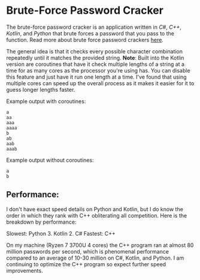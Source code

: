 # Brute-Force Password Cracker
The brute-force password cracker is an application written in *C#*, *C++*, *Kotlin*, and *Python* that brute forces a password that you pass to the function. Read more about brute force password crackers [here](https://en.wikipedia.org/wiki/Brute-force_attack).

The general idea is that it checks every possible character combination repeatedly until it matches the provided string. **Note**: Built into the Kotlin version are coroutines that have it check multiple lengths of a string at a time for as many cores as the processor you're using has. You can disable this feature and just have it run one length at a time. I've found that using multiple cores can speed up the overall process as it makes it easier for it to guess longer lengths faster.

Example output with coroutines:
```
a
aa
aaa
aaaa
b
ab
aab
aaab
```

Example output without coroutines:
```
a
b
```

## Performance:
I don't have exact speed details on Python and Kotlin, but I do know the order in which they rank with C++ obliterating all competition.
Here is the breakdown by performance:

Slowest: Python
3. Kotlin
2. C#
Fastest: C++

On my machine (Ryzen 7 3700U 4 cores) the C++ program ran at almost 80 million passwords per second, which is phenomenal performance compared to an average of 10-30 million on C#, Kotlin, and Python. I am continuing to optimize the C++ program so expect further speed improvements.
